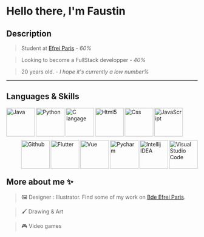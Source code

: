 # Hello there, I'm Faustin

## Description

> Student at <a href="https://www.efrei.fr/">Efrei Paris</a> - *60%*

> Looking to become a FullStack developper - *40%*

> 20 years old. - *I hope it's currently a low number%*

____________________________

## Languages & Skills

<img align="left" src="https://upload.wikimedia.org/wikipedia/fr/thumb/2/2e/Java_Logo.svg/1200px-Java_Logo.svg.png" height="75px" alt="Java">
<img align="left" src="https://upload.wikimedia.org/wikipedia/commons/thumb/c/c3/Python-logo-notext.svg/1200px-Python-logo-notext.svg.png" width="75px" alt="Python">
<img align="left" src="https://cms-informatic.com/wp-content/uploads/2020/01/logo-langage-C-300x300.png" width="75px" alt="C langage">
<img align="left" src ="https://cdn.icon-icons.com/icons2/1488/PNG/512/5352-html5_102567.png" width="75px" alt="Html5">
<img align="left" src="https://upload.wikimedia.org/wikipedia/commons/thumb/6/62/CSS3_logo.svg/800px-CSS3_logo.svg.png" width="75px" alt = "Css">
<img align="left" src="https://upload.wikimedia.org/wikipedia/commons/thumb/9/99/Unofficial_JavaScript_logo_2.svg/1024px-Unofficial_JavaScript_logo_2.svg.png" width="75px" alt="JavaScript">

<br/>
<br/>
<br/>
<br/>
<br/>

<img align="right" src="https://upload.wikimedia.org/wikipedia/commons/thumb/9/9a/Visual_Studio_Code_1.35_icon.svg/2048px-Visual_Studio_Code_1.35_icon.svg.png" width="75px" alt="Visual Studio Code">
<img align="right" src="https://upload.wikimedia.org/wikipedia/commons/thumb/9/9c/IntelliJ_IDEA_Icon.svg/1024px-IntelliJ_IDEA_Icon.svg.png" width="75px" alt="Intellij IDEA">
<img align="right" src="https://upload.wikimedia.org/wikipedia/commons/thumb/1/1d/PyCharm_Icon.svg/2048px-PyCharm_Icon.svg.png" width="75px" alt="Pycharm">
<img align="right" src="https://upload.wikimedia.org/wikipedia/commons/thumb/9/95/Vue.js_Logo_2.svg/2367px-Vue.js_Logo_2.svg.png" width="75px" alt="Vue">
<img align="right" src="https://youtribe.io/wp-content/uploads/2021/12/flutter-logo-png-youtribe.png" width="75px" alt="Flutter">
<img align="right" src="https://cdn.icon-icons.com/icons2/1476/PNG/512/github_101792.png" width="75px" alt="Github">

<br/>
<br/>
<br/>
<br/>


## More about me ✨

> 🖼 Designer : Illustrator. Find some of my work on <a href="https://www.instagram.com/bdeefrei/">Bde Efrei Paris</a>.

> 🖌 Drawing & Art 

> 🎮 Video games